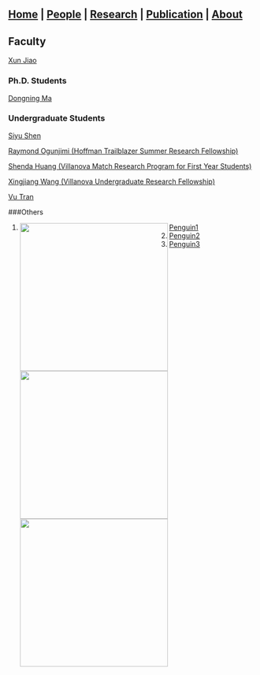 ## [Home](./) | [**People**](./people) | [Research](./research) | [Publication](./publication) | [About](./about) 

## Faculty
[Xun Jiao](http://www.ece.villanova.edu/~xjiao/)

### Ph.D. Students
[Dongning Ma](./people/dma)

### Undergraduate Students
[Siyu Shen](./people/sshen)

[Raymond Ogunjimi (Hoffman Trailblazer Summer Research Fellowship)](./people/rogunjim)

[Shenda Huang (Villanova Match Research Program for First Year Students)](./people/shuang)

[Xingjiang Wang (Villanova Undergraduate Research Fellowship)](./people/xwang)

[Vu Tran](./people/vtran)

###Others
1. <img align="left" width="300" height="300" src="./asset/penguin.jpg"> [Penguin1](./people/pengu) 
2. <img align="left" width="300" height="300" src="./asset/penguin.jpg"> [Penguin2](./people/pengu) 
3. <img align="left" width="300" height="300" src="./asset/penguin.jpg"> [Penguin3](./people/pengu) 

